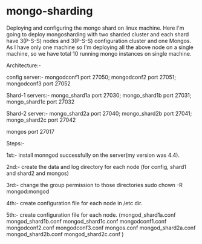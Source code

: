 # mongo-sharding
Deploying and configuring the mongo shard on linux machine.
Here I'm going to deploy mongosharding with two sharded cluster and each shard have 3(P-S-S) nodes and 3(P-S-S) configuration cluster and one Mongos.
As I have only one machine so I'm deploying all the above node on a single machine, so we have total 10 running mongo instances on single machine.


Architecture:-

config server:- 
              mongodconf1 port 27050;
              mongodconf2 port 27051;
              mongodconf3 port 27052
              
Shard-1 servers:-
              mongo_shard1a    port 27030;
              mongo_shard1b    port 27031; 
              mongo_shard1c    port 27032
              
Shard-2 server:-
              mongo_shard2a   port 27040;
              mongo_shard2b   port 27041;
              mongo_shard2c   port 27042
             
mongos port 27017

Steps:-

1st:- install monngod successfully on the server(my version was 4.4).

2nd:- create the data and log directory for each node (for config, shard1 and shard2 and mongos) 

3rd:- change the group permission to those directories sudo chown -R mongod:mongod <directory>

4th:- create configuration file for each node in /etc dir.

5th:- create configuration file for each node. (mongod_shard1a.conf
mongod_shard1b.conf
mongod_shard1c.conf
mongodconf1.conf
mongodconf2.conf
mongodconf3.conf
mongos.conf
mongod_shard2a.conf
mongod_shard2b.conf
mongod_shard2c.conf
)
